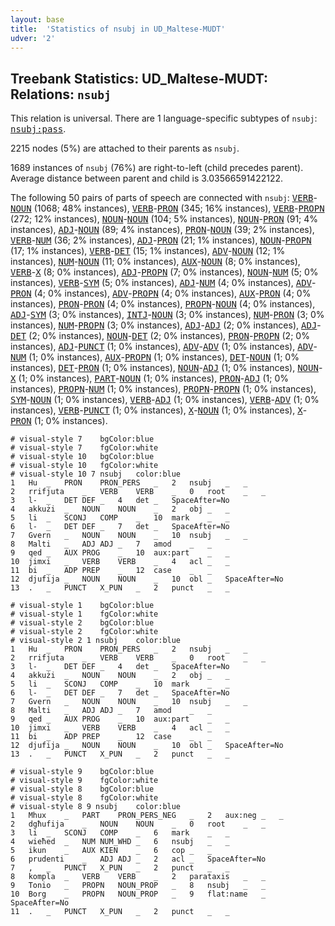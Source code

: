 ```yaml
---
layout: base
title:  'Statistics of nsubj in UD_Maltese-MUDT'
udver: '2'
---
```


## Treebank Statistics: UD_Maltese-MUDT: Relations: `nsubj`

This relation is universal.
There are 1 language-specific subtypes of `nsubj`: <tt><a href="mt_mudt-dep-nsubj-pass.html">nsubj:pass</a></tt>.

2215 nodes (5%) are attached to their parents as `nsubj`.

1689 instances of `nsubj` (76%) are right-to-left (child precedes parent).
Average distance between parent and child is 3.03566591422122.

The following 50 pairs of parts of speech are connected with `nsubj`: <tt><a href="mt_mudt-pos-VERB.html">VERB</a></tt>-<tt><a href="mt_mudt-pos-NOUN.html">NOUN</a></tt> (1068; 48% instances), <tt><a href="mt_mudt-pos-VERB.html">VERB</a></tt>-<tt><a href="mt_mudt-pos-PRON.html">PRON</a></tt> (345; 16% instances), <tt><a href="mt_mudt-pos-VERB.html">VERB</a></tt>-<tt><a href="mt_mudt-pos-PROPN.html">PROPN</a></tt> (272; 12% instances), <tt><a href="mt_mudt-pos-NOUN.html">NOUN</a></tt>-<tt><a href="mt_mudt-pos-NOUN.html">NOUN</a></tt> (104; 5% instances), <tt><a href="mt_mudt-pos-NOUN.html">NOUN</a></tt>-<tt><a href="mt_mudt-pos-PRON.html">PRON</a></tt> (91; 4% instances), <tt><a href="mt_mudt-pos-ADJ.html">ADJ</a></tt>-<tt><a href="mt_mudt-pos-NOUN.html">NOUN</a></tt> (89; 4% instances), <tt><a href="mt_mudt-pos-PRON.html">PRON</a></tt>-<tt><a href="mt_mudt-pos-NOUN.html">NOUN</a></tt> (39; 2% instances), <tt><a href="mt_mudt-pos-VERB.html">VERB</a></tt>-<tt><a href="mt_mudt-pos-NUM.html">NUM</a></tt> (36; 2% instances), <tt><a href="mt_mudt-pos-ADJ.html">ADJ</a></tt>-<tt><a href="mt_mudt-pos-PRON.html">PRON</a></tt> (21; 1% instances), <tt><a href="mt_mudt-pos-NOUN.html">NOUN</a></tt>-<tt><a href="mt_mudt-pos-PROPN.html">PROPN</a></tt> (17; 1% instances), <tt><a href="mt_mudt-pos-VERB.html">VERB</a></tt>-<tt><a href="mt_mudt-pos-DET.html">DET</a></tt> (15; 1% instances), <tt><a href="mt_mudt-pos-ADV.html">ADV</a></tt>-<tt><a href="mt_mudt-pos-NOUN.html">NOUN</a></tt> (12; 1% instances), <tt><a href="mt_mudt-pos-NUM.html">NUM</a></tt>-<tt><a href="mt_mudt-pos-NOUN.html">NOUN</a></tt> (11; 0% instances), <tt><a href="mt_mudt-pos-AUX.html">AUX</a></tt>-<tt><a href="mt_mudt-pos-NOUN.html">NOUN</a></tt> (8; 0% instances), <tt><a href="mt_mudt-pos-VERB.html">VERB</a></tt>-<tt><a href="mt_mudt-pos-X.html">X</a></tt> (8; 0% instances), <tt><a href="mt_mudt-pos-ADJ.html">ADJ</a></tt>-<tt><a href="mt_mudt-pos-PROPN.html">PROPN</a></tt> (7; 0% instances), <tt><a href="mt_mudt-pos-NOUN.html">NOUN</a></tt>-<tt><a href="mt_mudt-pos-NUM.html">NUM</a></tt> (5; 0% instances), <tt><a href="mt_mudt-pos-VERB.html">VERB</a></tt>-<tt><a href="mt_mudt-pos-SYM.html">SYM</a></tt> (5; 0% instances), <tt><a href="mt_mudt-pos-ADJ.html">ADJ</a></tt>-<tt><a href="mt_mudt-pos-NUM.html">NUM</a></tt> (4; 0% instances), <tt><a href="mt_mudt-pos-ADV.html">ADV</a></tt>-<tt><a href="mt_mudt-pos-PRON.html">PRON</a></tt> (4; 0% instances), <tt><a href="mt_mudt-pos-ADV.html">ADV</a></tt>-<tt><a href="mt_mudt-pos-PROPN.html">PROPN</a></tt> (4; 0% instances), <tt><a href="mt_mudt-pos-AUX.html">AUX</a></tt>-<tt><a href="mt_mudt-pos-PRON.html">PRON</a></tt> (4; 0% instances), <tt><a href="mt_mudt-pos-PRON.html">PRON</a></tt>-<tt><a href="mt_mudt-pos-PRON.html">PRON</a></tt> (4; 0% instances), <tt><a href="mt_mudt-pos-PROPN.html">PROPN</a></tt>-<tt><a href="mt_mudt-pos-NOUN.html">NOUN</a></tt> (4; 0% instances), <tt><a href="mt_mudt-pos-ADJ.html">ADJ</a></tt>-<tt><a href="mt_mudt-pos-SYM.html">SYM</a></tt> (3; 0% instances), <tt><a href="mt_mudt-pos-INTJ.html">INTJ</a></tt>-<tt><a href="mt_mudt-pos-NOUN.html">NOUN</a></tt> (3; 0% instances), <tt><a href="mt_mudt-pos-NUM.html">NUM</a></tt>-<tt><a href="mt_mudt-pos-PRON.html">PRON</a></tt> (3; 0% instances), <tt><a href="mt_mudt-pos-NUM.html">NUM</a></tt>-<tt><a href="mt_mudt-pos-PROPN.html">PROPN</a></tt> (3; 0% instances), <tt><a href="mt_mudt-pos-ADJ.html">ADJ</a></tt>-<tt><a href="mt_mudt-pos-ADJ.html">ADJ</a></tt> (2; 0% instances), <tt><a href="mt_mudt-pos-ADJ.html">ADJ</a></tt>-<tt><a href="mt_mudt-pos-DET.html">DET</a></tt> (2; 0% instances), <tt><a href="mt_mudt-pos-NOUN.html">NOUN</a></tt>-<tt><a href="mt_mudt-pos-DET.html">DET</a></tt> (2; 0% instances), <tt><a href="mt_mudt-pos-PRON.html">PRON</a></tt>-<tt><a href="mt_mudt-pos-PROPN.html">PROPN</a></tt> (2; 0% instances), <tt><a href="mt_mudt-pos-ADJ.html">ADJ</a></tt>-<tt><a href="mt_mudt-pos-PUNCT.html">PUNCT</a></tt> (1; 0% instances), <tt><a href="mt_mudt-pos-ADV.html">ADV</a></tt>-<tt><a href="mt_mudt-pos-ADV.html">ADV</a></tt> (1; 0% instances), <tt><a href="mt_mudt-pos-ADV.html">ADV</a></tt>-<tt><a href="mt_mudt-pos-NUM.html">NUM</a></tt> (1; 0% instances), <tt><a href="mt_mudt-pos-AUX.html">AUX</a></tt>-<tt><a href="mt_mudt-pos-PROPN.html">PROPN</a></tt> (1; 0% instances), <tt><a href="mt_mudt-pos-DET.html">DET</a></tt>-<tt><a href="mt_mudt-pos-NOUN.html">NOUN</a></tt> (1; 0% instances), <tt><a href="mt_mudt-pos-DET.html">DET</a></tt>-<tt><a href="mt_mudt-pos-PRON.html">PRON</a></tt> (1; 0% instances), <tt><a href="mt_mudt-pos-NOUN.html">NOUN</a></tt>-<tt><a href="mt_mudt-pos-ADJ.html">ADJ</a></tt> (1; 0% instances), <tt><a href="mt_mudt-pos-NOUN.html">NOUN</a></tt>-<tt><a href="mt_mudt-pos-X.html">X</a></tt> (1; 0% instances), <tt><a href="mt_mudt-pos-PART.html">PART</a></tt>-<tt><a href="mt_mudt-pos-NOUN.html">NOUN</a></tt> (1; 0% instances), <tt><a href="mt_mudt-pos-PRON.html">PRON</a></tt>-<tt><a href="mt_mudt-pos-ADJ.html">ADJ</a></tt> (1; 0% instances), <tt><a href="mt_mudt-pos-PROPN.html">PROPN</a></tt>-<tt><a href="mt_mudt-pos-NUM.html">NUM</a></tt> (1; 0% instances), <tt><a href="mt_mudt-pos-PROPN.html">PROPN</a></tt>-<tt><a href="mt_mudt-pos-PROPN.html">PROPN</a></tt> (1; 0% instances), <tt><a href="mt_mudt-pos-SYM.html">SYM</a></tt>-<tt><a href="mt_mudt-pos-NOUN.html">NOUN</a></tt> (1; 0% instances), <tt><a href="mt_mudt-pos-VERB.html">VERB</a></tt>-<tt><a href="mt_mudt-pos-ADJ.html">ADJ</a></tt> (1; 0% instances), <tt><a href="mt_mudt-pos-VERB.html">VERB</a></tt>-<tt><a href="mt_mudt-pos-ADV.html">ADV</a></tt> (1; 0% instances), <tt><a href="mt_mudt-pos-VERB.html">VERB</a></tt>-<tt><a href="mt_mudt-pos-PUNCT.html">PUNCT</a></tt> (1; 0% instances), <tt><a href="mt_mudt-pos-X.html">X</a></tt>-<tt><a href="mt_mudt-pos-NOUN.html">NOUN</a></tt> (1; 0% instances), <tt><a href="mt_mudt-pos-X.html">X</a></tt>-<tt><a href="mt_mudt-pos-PRON.html">PRON</a></tt> (1; 0% instances).


~~~ conllu
# visual-style 7	bgColor:blue
# visual-style 7	fgColor:white
# visual-style 10	bgColor:blue
# visual-style 10	fgColor:white
# visual-style 10 7 nsubj	color:blue
1	Hu	_	PRON	PRON_PERS	_	2	nsubj	_	_
2	rrifjuta	_	VERB	VERB	_	0	root	_	_
3	l-	_	DET	DEF	_	4	det	_	SpaceAfter=No
4	akkużi	_	NOUN	NOUN	_	2	obj	_	_
5	li	_	SCONJ	COMP	_	10	mark	_	_
6	l-	_	DET	DEF	_	7	det	_	SpaceAfter=No
7	Gvern	_	NOUN	NOUN	_	10	nsubj	_	_
8	Malti	_	ADJ	ADJ	_	7	amod	_	_
9	qed	_	AUX	PROG	_	10	aux:part	_	_
10	jimxi	_	VERB	VERB	_	4	acl	_	_
11	bi	_	ADP	PREP	_	12	case	_	_
12	djufija	_	NOUN	NOUN	_	10	obl	_	SpaceAfter=No
13	.	_	PUNCT	X_PUN	_	2	punct	_	_

~~~


~~~ conllu
# visual-style 1	bgColor:blue
# visual-style 1	fgColor:white
# visual-style 2	bgColor:blue
# visual-style 2	fgColor:white
# visual-style 2 1 nsubj	color:blue
1	Hu	_	PRON	PRON_PERS	_	2	nsubj	_	_
2	rrifjuta	_	VERB	VERB	_	0	root	_	_
3	l-	_	DET	DEF	_	4	det	_	SpaceAfter=No
4	akkużi	_	NOUN	NOUN	_	2	obj	_	_
5	li	_	SCONJ	COMP	_	10	mark	_	_
6	l-	_	DET	DEF	_	7	det	_	SpaceAfter=No
7	Gvern	_	NOUN	NOUN	_	10	nsubj	_	_
8	Malti	_	ADJ	ADJ	_	7	amod	_	_
9	qed	_	AUX	PROG	_	10	aux:part	_	_
10	jimxi	_	VERB	VERB	_	4	acl	_	_
11	bi	_	ADP	PREP	_	12	case	_	_
12	djufija	_	NOUN	NOUN	_	10	obl	_	SpaceAfter=No
13	.	_	PUNCT	X_PUN	_	2	punct	_	_

~~~


~~~ conllu
# visual-style 9	bgColor:blue
# visual-style 9	fgColor:white
# visual-style 8	bgColor:blue
# visual-style 8	fgColor:white
# visual-style 8 9 nsubj	color:blue
1	Mhux	_	PART	PRON_PERS_NEG	_	2	aux:neg	_	_
2	dgħufija	_	NOUN	NOUN	_	0	root	_	_
3	li	_	SCONJ	COMP	_	6	mark	_	_
4	wieħed	_	NUM	NUM_WHD	_	6	nsubj	_	_
5	ikun	_	AUX	KIEN	_	6	cop	_	_
6	prudenti	_	ADJ	ADJ	_	2	acl	_	SpaceAfter=No
7	,	_	PUNCT	X_PUN	_	2	punct	_	_
8	kompla	_	VERB	VERB	_	2	parataxis	_	_
9	Tonio	_	PROPN	NOUN_PROP	_	8	nsubj	_	_
10	Borg	_	PROPN	NOUN_PROP	_	9	flat:name	_	SpaceAfter=No
11	.	_	PUNCT	X_PUN	_	2	punct	_	_

~~~


